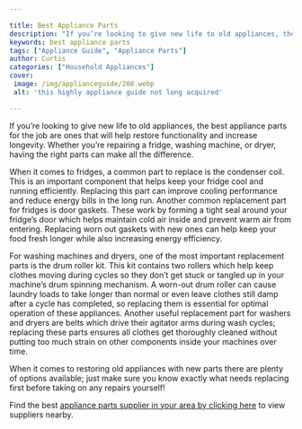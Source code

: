 ```yaml
---

title: Best Appliance Parts
description: "If you’re looking to give new life to old appliances, the best appliance parts for the job are ones that will help restore functio...get more detail"
keywords: best appliance parts
tags: ["Appliance Guide", "Appliance Parts"]
author: Curtis
categories: ["Household Appliances"]
cover: 
 image: /img/applianceguide/208.webp
 alt: 'this highly appliance guide not long acquired'

---
```


If you’re looking to give new life to old appliances, the best appliance parts for the job are ones that will help restore functionality and increase longevity. Whether you’re repairing a fridge, washing machine, or dryer, having the right parts can make all the difference.

When it comes to fridges, a common part to replace is the condenser coil. This is an important component that helps keep your fridge cool and running efficiently. Replacing this part can improve cooling performance and reduce energy bills in the long run. Another common replacement part for fridges is door gaskets. These work by forming a tight seal around your fridge’s door which helps maintain cold air inside and prevent warm air from entering. Replacing worn out gaskets with new ones can help keep your food fresh longer while also increasing energy efficiency.

For washing machines and dryers, one of the most important replacement parts is the drum roller kit. This kit contains two rollers which help keep clothes moving during cycles so they don’t get stuck or tangled up in your machine’s drum spinning mechanism. A worn-out drum roller can cause laundry loads to take longer than normal or even leave clothes still damp after a cycle has completed, so replacing them is essential for optimal operation of these appliances. Another useful replacement part for washers and dryers are belts which drive their agitator arms during wash cycles; replacing these parts ensures all clothes get thoroughly cleaned without putting too much strain on other components inside your machines over time. 

When it comes to restoring old appliances with new parts there are plenty of options available; just make sure you know exactly what needs replacing first before taking on any repairs yourself!

Find the best <a href="/pages/appliance-parts-suppliers/">appliance parts supplier in your area by clicking here</a> to view suppliers nearby.
